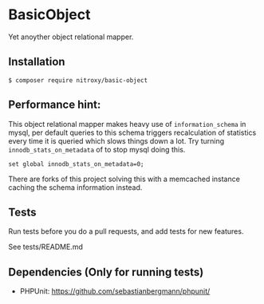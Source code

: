 # BasicObject

Yet anoyther object relational mapper.

## Installation

    $ composer require nitroxy/basic-object

## Performance hint:

This object relational mapper makes heavy use of `information_schema` in mysql,
per default queries to this schema triggers recalculation of statistics every
time it is queried which slows things down a lot. Try turning
`innodb_stats_on_metadata` of to stop mysql doing this.

`set global innodb_stats_on_metadata=0;`

There are forks of this project solving this with a memcached instance caching
the schema information instead.

## Tests

Run tests before you do a pull requests, and add tests for new features.

See tests/README.md

## Dependencies (Only for running tests)

* PHPUnit: https://github.com/sebastianbergmann/phpunit/
